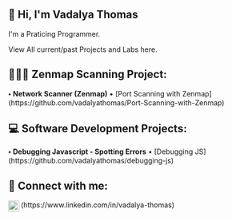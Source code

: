 ##  👋 Hi, I'm Vadalya Thomas

I'm a Praticing Programmer.

View All current/past Projects and Labs here.

<h2> 👩🏾‍💻 Zenmap Scanning Project:</h2>
 ⬩ <b> Network Scanner (Zenmap)</b> • [Port Scanning with Zenmap](https://github.com/vadalyathomas/Port-Scanning-with-Zenmap)  
 
<h2> 💻 Software Development Projects:</h2>
 ⬩ <b>Debugging Javascript - Spotting Errors</b>󠁯 •󠁏󠁏 [Debugging JS] (https://github.com/vadalyathomas/debugging-js)
 
<h2> 🤳 Connect with me:</h2>
<img align="left" alt="VadalyaThomas | LinkedIn" width="22px" src="https://cdn.jsdelivr.net/npm/simple-icons@v3/icons/linkedin.svg" />
(https://www.linkedin.com/in/vadalya-thomas)
<!--
**vadalyathomas/vadalyathomas** is a ✨ _special_ ✨ repository because its `README.md` (this file) appears on your GitHub profile.

Here are some ideas to get you started:


-->
